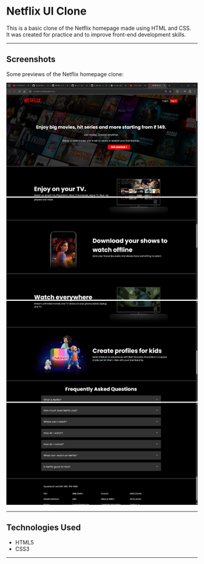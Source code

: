 #  Netflix UI Clone

This is a basic clone of the Netflix homepage made using HTML and CSS.  
It was created for practice and to improve front-end development skills.

---

##  Screenshots

Some previews of the Netflix homepage clone:

![Screenshot 1](assets/ss/screenshot1.png)
![Screenshot 2](assets/ss/screenshot2.png)
![Screenshot 3](assets/ss/screenshot3.png)
![Screenshot 4](assets/ss/screenshot4.png)

--- 

##  Technologies Used

- HTML5
- CSS3

---
